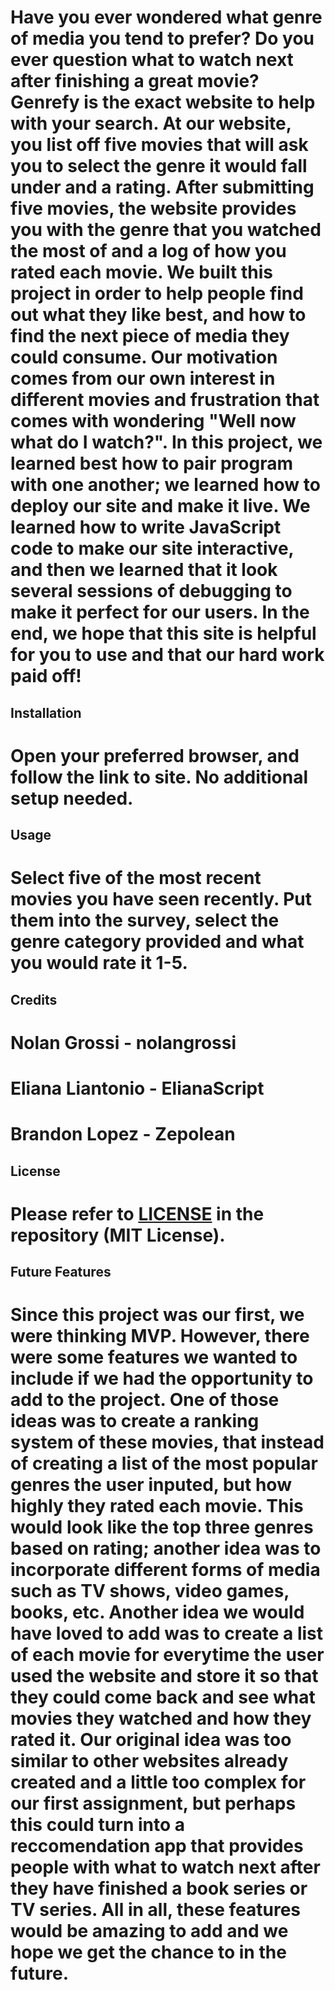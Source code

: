 <first-project-1>

# Have you ever wondered what genre of media you tend to prefer? Do you ever question what to watch next after finishing a great movie?  Genrefy is the exact website to help with your search. At our website, you list off five movies that will ask you to select the genre it would fall under and a rating. After submitting five movies, the website provides you with the genre that you watched the most of and a log of how you rated each movie. We built this project in order to help people find out what they like best, and how to find the next piece of media they could consume. Our motivation comes from our own interest in different movies and frustration that comes with wondering "Well now what do I watch?". In this project, we learned best how to pair program with one another; we learned how to deploy our site and make it live. We learned how to write JavaScript code to make our site interactive, and then we learned that it look several sessions of debugging to make it perfect for our users. In the end, we hope that this site is helpful for you to use and that our hard work paid off!

## Installation 

#  Open your preferred browser, and follow the link to site. No additional setup needed.

## Usage 

# Select five of the most recent movies you have seen recently. Put them into the survey, select the genre category provided and what you would rate it 1-5.

## Credits 

# Nolan Grossi - nolangrossi
# Eliana Liantonio - ElianaScript
# Brandon Lopez - Zepolean

## License 

# Please refer to [LICENSE](LICENSE) in the repository (MIT License).

## Future Features

# Since this project was our first, we were thinking MVP. However, there were some features we wanted to include if we had the opportunity to add to the project. One of those ideas was to create a ranking system of these movies, that instead of creating a list of the most popular genres the user inputed, but how highly they rated each movie. This would look like the top three genres based on rating; another idea was to incorporate different forms of media such as TV shows, video games, books, etc. Another idea we would have loved to add was to create a list of each movie for everytime the user used the website and store it so that they could come back and see what movies they watched and how they rated it. Our original idea was too similar to other websites already created and a little too complex for our first assignment, but perhaps this could turn into a reccomendation app that provides people with what to watch next after they have finished a book series or TV series. All in all, these features would be amazing to add and we hope we get the chance to in the future.